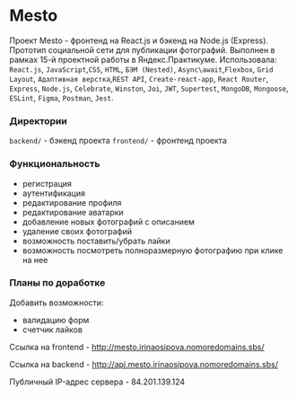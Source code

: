 # Mesto
Проект Mesto - фронтенд на React.js и бэкенд на Node.js (Express). Прототип социальной сети для публикации фотографий.
Выполнен в рамках 15-й проектной работы в Яндекс.Практикуме. Использовала: `React.js`, `JavaScript`,`CSS`, `HTML`, `БЭМ (Nested)`,
`Async\await`,`Flexbox`, `Grid Layout`, `Адаптивная верстка`,`REST API`, `Create-react-app`, 
`React Router`, `Express`, `Node.js`, `Celebrate`, `Winston`, `Joi`, `JWT`, `Supertest`,
`MongoDB`, `Mongoose`, `ESLint`, `Figma`, `Postman`, `Jest`.

### Директории

`backend/` - бэкенд проекта
`frontend/` - фронтенд проекта 

### Функциональность

* регистрация
* аутентификация
* редактирование профиля
* редактирование аватарки
* добавление новых фотографий с описанием
* удаление своих фотографий
* возможность поставить/убрать лайки
* возможность посмотреть полноразмерную фотографию при клике на нее

### Планы по доработке

Добавить возможности:
* валидацию форм
* счетчик лайков
  
Ссылка на frontend - http://mesto.irinaosipova.nomoredomains.sbs/

Ссылка на backend - http://api.mesto.irinaosipova.nomoredomains.sbs/

Публичный IP-адрес сервера - 84.201.139.124
